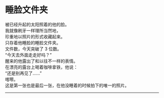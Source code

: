 # 睡脸文件夹

被已经升起的太阳照着的他的脸。\
我就像刷牙一样理所当然地，\
珍重地以照片的形式收藏起来。\
只存着他睡脸的睡脸文件夹。\
文件数，今天突破了 3 位数。\
“今天去外面走走好吗？”\
醒来的他露出了和以往不一样的表情。\
在漂亮的露台上喝着咖啡拿铁，他说：\
“还是别再见了……”\
喀嚓。\
这是第一张也是最后一张，在他没睡着的时候拍下的唯一的照片。


















---
